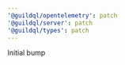 ```yaml
---
'@guildql/opentelemetry': patch
'@guildql/server': patch
'@guildql/types': patch
---
```


Initial bump
